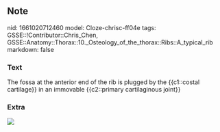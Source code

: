 ## Note
nid: 1661020712460
model: Cloze-chrisc-ff04e
tags: GSSE::!Contributor::Chris_Chen, GSSE::Anatomy::Thorax::10._Osteology_of_the_thorax::Ribs::A_typical_rib
markdown: false

### Text
<div class='toggle'>
  The fossa at the anterior end of the rib is plugged by the
  {{c1::costal cartilage}} in an immovable {{c2::primary
  cartilaginous joint}}
</div>

### Extra
<img src="paste-5d3bb176b25801d36004d1e188f2133d7d0279fb.png">
